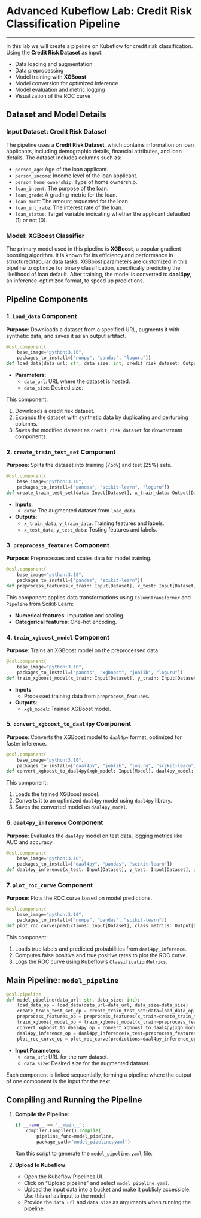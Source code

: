 
# Advanced Kubeflow Lab: Credit Risk Classification Pipeline
---
In this lab we will create a pipeline on Kubeflow for credit risk classification. Using the **Credit Risk Dataset** as input.
- Data loading and augmentation
- Data preprocessing
- Model training with **XGBoost**
- Model conversion for optimized inference
- Model evaluation and metric logging
- Visualization of the ROC curve

## Dataset and Model Details

### Input Dataset: Credit Risk Dataset
The pipeline uses a **Credit Risk Dataset**, which contains information on loan applicants, including demographic details, financial attributes, and loan details. The dataset includes columns such as:
- `person_age`: Age of the loan applicant.
- `person_income`: Income level of the loan applicant.
- `person_home_ownership`: Type of home ownership.
- `loan_intent`: The purpose of the loan.
- `loan_grade`: A grading metric for the loan.
- `loan_amnt`: The amount requested for the loan.
- `loan_int_rate`: The interest rate of the loan.
- `loan_status`: Target variable indicating whether the applicant defaulted (1) or not (0).

### Model: XGBoost Classifier
The primary model used in this pipeline is **XGBoost**, a popular gradient-boosting algorithm. It is known for its efficiency and performance in structured/tabular data tasks. XGBoost parameters are customized in this pipeline to optimize for binary classification, specifically predicting the likelihood of loan default. After training, the model is converted to **daal4py**, an inference-optimized format, to speed up predictions.

## Pipeline Components

### 1. `load_data` Component

**Purpose**: Downloads a dataset from a specified URL, augments it with synthetic data, and saves it as an output artifact.

```python
@dsl.component(
    base_image="python:3.10",
    packages_to_install=["numpy", "pandas", "loguru"])
def load_data(data_url: str, data_size: int, credit_risk_dataset: Output[Dataset]):
```

- **Parameters**:
  - `data_url`: URL where the dataset is hosted.
  - `data_size`: Desired size.

This component:
1. Downloads a credit risk dataset.
2. Expands the dataset with synthetic data by duplicating and perturbing columns.
3. Saves the modified dataset as `credit_risk_dataset` for downstream components.


### 2. `create_train_test_set` Component

**Purpose**: Splits the dataset into training (75%) and test (25%) sets.

```python
@dsl.component(
    base_image="python:3.10",
    packages_to_install=["pandas", "scikit-learn", "loguru"])
def create_train_test_set(data: Input[Dataset], x_train_data: Output[Dataset], y_train_data: Output[Dataset], x_test_data: Output[Dataset], y_test_data: Output[Dataset]):
```

- **Inputs**: 
  - `data`: The augmented dataset from `load_data`.
- **Outputs**:
  - `x_train_data`, `y_train_data`: Training features and labels.
  - `x_test_data`, `y_test_data`: Testing features and labels.

### 3. `preprocess_features` Component

**Purpose**: Preprocesses and scales data for model training.

```python
@dsl.component(
    base_image="python:3.10",
    packages_to_install=["pandas", "scikit-learn"])
def preprocess_features(x_train: Input[Dataset], x_test: Input[Dataset], x_train_processed: Output[Dataset], x_test_processed: Output[Dataset]):
```

This component applies data transformations using `ColumnTransformer` and `Pipeline` from Scikit-Learn:
- **Numerical features**: Imputation and scaling.
- **Categorical features**: One-hot encoding.

### 4. `train_xgboost_model` Component

**Purpose**: Trains an XGBoost model on the preprocessed data.

```python
@dsl.component(
    base_image="python:3.10",
    packages_to_install=["pandas", "xgboost", "joblib", "loguru"])
def train_xgboost_model(x_train: Input[Dataset], y_train: Input[Dataset], xgb_model: Output[Model]):
```

- **Inputs**: 
  - Processed training data from `preprocess_features`.
- **Outputs**:
  - `xgb_model`: Trained XGBoost model.

### 5. `convert_xgboost_to_daal4py` Component

**Purpose**: Converts the XGBoost model to `daal4py` format, optimized for faster inference.

```python
@dsl.component(
    base_image="python:3.10",
    packages_to_install=["daal4py", "joblib", "loguru", "scikit-learn"])
def convert_xgboost_to_daal4py(xgb_model: Input[Model], daal4py_model: Output[Model]):
```

This component:
1. Loads the trained XGBoost model.
2. Converts it to an optimized `daal4py` model using `daal4py` library.
3. Saves the converted model as `daal4py_model`.

### 6. `daal4py_inference` Component

**Purpose**: Evaluates the `daal4py` model on test data, logging metrics like AUC and accuracy.

```python
@dsl.component(
    base_image="python:3.10",
    packages_to_install=["daal4py", "pandas", "scikit-learn"])
def daal4py_inference(x_test: Input[Dataset], y_test: Input[Dataset], daal4py_model: Input[Model], prediction_data: Output[Dataset], report: Output[Dataset], metrics: Output[Metrics]):
```

### 7. `plot_roc_curve` Component

**Purpose**: Plots the ROC curve based on model predictions.

```python
@dsl.component(
    base_image="python:3.10",
    packages_to_install=["numpy", "pandas", "scikit-learn"])
def plot_roc_curve(predictions: Input[Dataset], class_metrics: Output[ClassificationMetrics]):
```

This component:
1. Loads true labels and predicted probabilities from `daal4py_inference`.
2. Computes false positive and true positive rates to plot the ROC curve.
3. Logs the ROC curve using Kubeflow’s `ClassificationMetrics`.

## Main Pipeline: `model_pipeline`

```python
@dsl.pipeline
def model_pipeline(data_url: str, data_size: int):
    load_data_op = load_data(data_url=data_url, data_size=data_size)
    create_train_test_set_op = create_train_test_set(data=load_data_op.outputs['credit_risk_dataset'])
    preprocess_features_op = preprocess_features(x_train=create_train_test_set_op.outputs['x_train_data'], x_test=create_train_test_set_op.outputs['x_test_data'])
    train_xgboost_model_op = train_xgboost_model(x_train=preprocess_features_op.outputs['x_train_processed'], y_train=create_train_test_set_op.outputs['y_train_data'])
    convert_xgboost_to_daal4py_op = convert_xgboost_to_daal4py(xgb_model=train_xgboost_model_op.outputs['xgb_model'])
    daal4py_inference_op = daal4py_inference(x_test=preprocess_features_op.outputs['x_test_processed'], y_test=create_train_test_set_op.outputs['y_test_data'], daal4py_model=convert_xgboost_to_daal4py_op.outputs['daal4py_model'])
    plot_roc_curve_op = plot_roc_curve(predictions=daal4py_inference_op.outputs['prediction_data'])
```

- **Input Parameters**:
  - `data_url`: URL for the raw dataset.
  - `data_size`: Desired size for the augmented dataset.

Each component is linked sequentially, forming a pipeline where the output of one component is the input for the next.

## Compiling and Running the Pipeline

1. **Compile the Pipeline**:

    ```python
    if __name__ == '__main__':
        compiler.Compiler().compile(
            pipeline_func=model_pipeline,
            package_path='model_pipeline.yaml')
    ```

   Run this script to generate the `model_pipeline.yaml` file.

2. **Upload to Kubeflow**:
   - Open the Kubeflow Pipelines UI.
   - Click on “Upload pipeline” and select `model_pipeline.yaml`.
   - Upload the input data into a bucket and make it publicly accessible. Use this url as input to the model.
   - Provide the `data_url` and `data_size` as arguments when running the pipeline.

